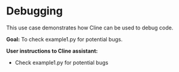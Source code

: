 # Debugging

This use case demonstrates how Cline can be used to debug code.

**Goal:** To check example1.py for potential bugs.

**User instructions to Cline assistant:**
- Check example1.py for potential bugs
